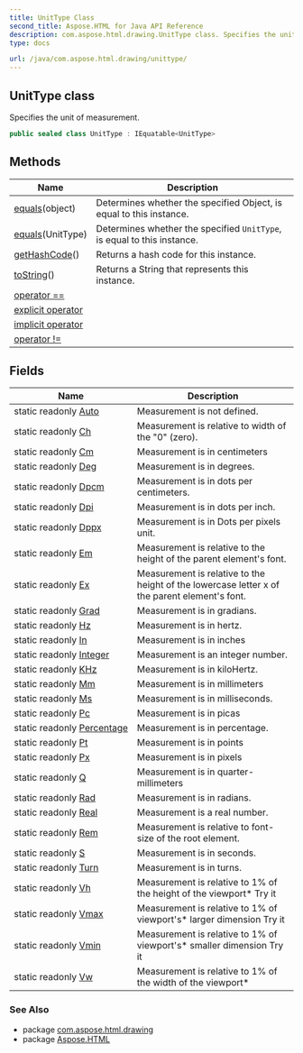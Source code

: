 ```yaml
---
title: UnitType Class
second_title: Aspose.HTML for Java API Reference
description: com.aspose.html.drawing.UnitType class. Specifies the unit of measurement
type: docs

url: /java/com.aspose.html.drawing/unittype/
---
```

## UnitType class

Specifies the unit of measurement.

```java
public sealed class UnitType : IEquatable<UnitType>
```

## Methods

| Name | Description |
| --- | --- |
| [equals](../../com.aspose.html.drawing/unittype/equals/#equals_1)(object) | Determines whether the specified Object, is equal to this instance. |
| [equals](../../com.aspose.html.drawing/unittype/equals/#equals)(UnitType) | Determines whether the specified `UnitType`, is equal to this instance. |
| [getHashCode](../../com.aspose.html.drawing/unittype/gethashcode/)() | Returns a hash code for this instance. |
| [toString](../../com.aspose.html.drawing/unittype/toString/)() | Returns a String that represents this instance. |
| [operator ==](../../com.aspose.html.drawing/unittype/op_equality/) |  |
| [explicit operator](../../com.aspose.html.drawing/unittype/op_explicit/) |  |
| [implicit operator](../../com.aspose.html.drawing/unittype/op_implicit/) |  |
| [operator !=](../../com.aspose.html.drawing/unittype/op_inequality/) |  |

## Fields

| Name | Description |
| --- | --- |
| static readonly [Auto](../../com.aspose.html.drawing/unittype/auto/) | Measurement is not defined. |
| static readonly [Ch](../../com.aspose.html.drawing/unittype/ch/) | Measurement is relative to width of the "0" (zero). |
| static readonly [Cm](../../com.aspose.html.drawing/unittype/cm/) | Measurement is in centimeters |
| static readonly [Deg](../../com.aspose.html.drawing/unittype/deg/) | Measurement is in degrees. |
| static readonly [Dpcm](../../com.aspose.html.drawing/unittype/dpcm/) | Measurement is in dots per centimeters. |
| static readonly [Dpi](../../com.aspose.html.drawing/unittype/dpi/) | Measurement is in dots per inch. |
| static readonly [Dppx](../../com.aspose.html.drawing/unittype/dppx/) | Measurement is in Dots per pixels unit. |
| static readonly [Em](../../com.aspose.html.drawing/unittype/em/) | Measurement is relative to the height of the parent element's font. |
| static readonly [Ex](../../com.aspose.html.drawing/unittype/ex/) | Measurement is relative to the height of the lowercase letter x of the parent element's font. |
| static readonly [Grad](../../com.aspose.html.drawing/unittype/grad/) | Measurement is in gradians. |
| static readonly [Hz](../../com.aspose.html.drawing/unittype/hz/) | Measurement is in hertz. |
| static readonly [In](../../com.aspose.html.drawing/unittype/in/) | Measurement is in inches |
| static readonly [Integer](../../com.aspose.html.drawing/unittype/integer/) | Measurement is an integer number. |
| static readonly [KHz](../../com.aspose.html.drawing/unittype/khz/) | Measurement is in kiloHertz. |
| static readonly [Mm](../../com.aspose.html.drawing/unittype/mm/) | Measurement is in millimeters |
| static readonly [Ms](../../com.aspose.html.drawing/unittype/ms/) | Measurement is in milliseconds. |
| static readonly [Pc](../../com.aspose.html.drawing/unittype/pc/) | Measurement is in picas |
| static readonly [Percentage](../../com.aspose.html.drawing/unittype/percentage/) | Measurement is in percentage. |
| static readonly [Pt](../../com.aspose.html.drawing/unittype/pt/) | Measurement is in points |
| static readonly [Px](../../com.aspose.html.drawing/unittype/px/) | Measurement is in pixels |
| static readonly [Q](../../com.aspose.html.drawing/unittype/q/) | Measurement is in quarter-millimeters |
| static readonly [Rad](../../com.aspose.html.drawing/unittype/rad/) | Measurement is in radians. |
| static readonly [Real](../../com.aspose.html.drawing/unittype/real/) | Measurement is a real number. |
| static readonly [Rem](../../com.aspose.html.drawing/unittype/rem/) | Measurement is relative to font-size of the root element. |
| static readonly [S](../../com.aspose.html.drawing/unittype/s/) | Measurement is in seconds. |
| static readonly [Turn](../../com.aspose.html.drawing/unittype/turn/) | Measurement is in turns. |
| static readonly [Vh](../../com.aspose.html.drawing/unittype/vh/) | Measurement is relative to 1% of the height of the viewport* Try it |
| static readonly [Vmax](../../com.aspose.html.drawing/unittype/vmax/) | Measurement is relative to 1% of viewport's* larger dimension Try it |
| static readonly [Vmin](../../com.aspose.html.drawing/unittype/vmin/) | Measurement is relative to 1% of viewport's* smaller dimension Try it |
| static readonly [Vw](../../com.aspose.html.drawing/unittype/vw/) | Measurement is relative to 1% of the width of the viewport* |

### See Also

* package [com.aspose.html.drawing](../../com.aspose.html.drawing/)
* package [Aspose.HTML](../../)
